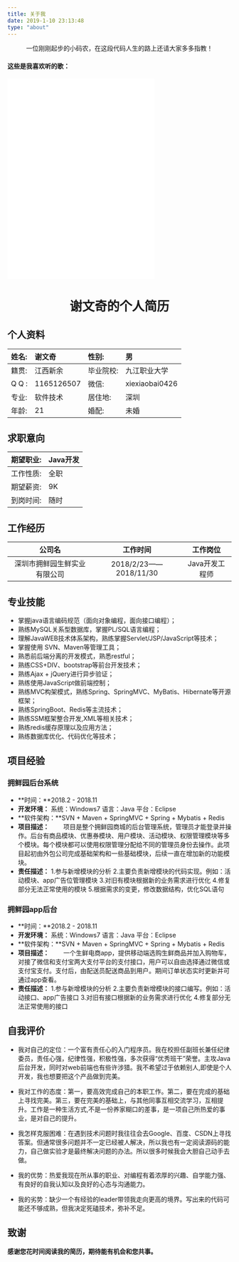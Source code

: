 ```yaml
---
title: 关于我
date: 2019-1-10 23:13:48
type: "about"
---
```

<center>一位刚刚起步的小码农，在这段代码人生的路上还请大家多多指教！</center>

#### 这些是我喜欢听的歌：

<iframe frameborder="no" border="0" marginwidth="0" marginheight="0" width=330 height=450 src="//music.163.com/outchain/player?type=0&id=725223287&auto=1&height=430"></iframe>

<center><h1>谢文奇的个人简历</h1></center>

## 个人资料
|姓名:|谢文奇|性别:|男|
|:-|:-|:-|:-|
|籍贯:|江西新余|毕业院校:|九江职业大学|
|Q  Q :|1165126507|微信:|xiexiaobai0426|
|专业:|软件技术|居住地:|深圳|
|年龄:|21|婚配:|未婚|

## 求职意向
|期望职业:|Java开发|
|:-|:-|
|工作性质:|全职|
|期望薪资:|9K|
|到岗时间:|随时|

## 工作经历
|公司名|工作时间|工作岗位|
|:-:|:-:|:-:|
|深圳市拥鲜园生鲜实业有限公司|2018/2/23——2018/11/30|Java开发工程师|

## 专业技能
* 掌握java语言编码规范（面向对象编程，面向接口编程）；
* 熟练MySQL关系型数据库，掌握PL/SQL语言编程； 
* 理解JavaWEB技术体系架构，熟练掌握Servlet/JSP/JavaScript等技术；
* 掌握使用 SVN、Maven等管理工具；
* 熟悉前后端分离的开发模式，熟悉restful；
* 熟练CSS+DIV、bootstrap等前台开发技术；
* 熟练Ajax + jQuery进行异步验证；
* 熟练使用JavaScript做前端控制；
* 熟练MVC构架模式，熟练Spring、SpringMVC、MyBatis、Hibernate等开源框架；
* 熟练SpringBoot、Redis等主流技术；
* 熟练SSM框架整合开发,XML等相关技术；
* 熟练redis缓存原理以及应用方法；
* 熟练数据库优化、代码优化等技术；

## 项目经验

### 拥鲜园后台系统
* **时间：**2018.2 - 2018.11
* **开发环境：**
系统：Windows7
语言：Java
平台：Eclipse
* **软件架构：**SVN + Maven + SpringMVC + Spring + Mybatis + Redis
* **项目描述：**
&emsp;&emsp;项目是整个拥鲜园商城的后台管理系统，管理员才能登录并操作。后台有商品模块、优惠券模块、用户模块、活动模块、权限管理模块等多个模块。每个模块都可以使用权限管理分配给不同的管理员身份去操作。此项目起初由外包公司完成基础架构和一些基础模块，后续一直在增加新的功能模块。
* **责任描述：**
1.参与新增模块的分析
2.主要负责新增模块的代码实现。例如：活动模块、app广告位管理模块
3.对旧有模块根据新的业务需求进行优化
4.修复部分无法正常使用的模块
5.根据需求的变更，修改数据结构，优化SQL语句

### 拥鲜园app后台
* **时间：**2018.2 - 2018.11
* **开发环境：**
系统：Windows7
语言：Java
平台：Eclipse
* **软件架构：**SVN + Maven + SpringMVC + Spring + Mybatis + Redis
* **项目描述：**
&emsp;&emsp;一个生鲜电商app，提供移动端选购生鲜商品并加入购物车，对接了微信和支付宝两大支付平台的支付接口，用户可以自由选择通过微信或支付宝支付。支付后，由配送员配送商品到用户。期间订单状态实时更新并可通过app查看。
* **责任描述：**
1.参与新增模块的分析
2.主要负责新增模块的接口编写。例如：活动接口、app广告接口
3.对旧有接口根据新的业务需求进行优化
4.修复部分无法正常使用的接口

## 自我评价
* 我对自己的定位：一个富有责任心的入门程序员。我在校担任副班长兼任纪律委员，责任心强，纪律性强，积极性强，多次获得“优秀班干”荣誉。主攻Java后台开发，同时对web前端也有些许涉猎。我不希望过于依赖别人,即使是个人开发，我也想要把这个产品做到完美。

* 我对工作的态度：第一，要高效完成自己的本职工作。第二，要在完成的基础上寻找完美。第三，要在完美的基础上，与其他同事互相交流学习，互相提升。工作是一种生活方式,不是一份养家糊口的差事，是一项自己所热爱的事业，是对自己的提升。

* 我怎样克服困难：在遇到技术问题时我往往会去Google、百度、CSDN上寻找答案。但通常很多问题并不一定已经被人解决，所以我也有一定阅读源码的能力，自己做实验才是最终解决问题的办法。所以很多时候我会大胆自己动手去做。

[^_^]: # (* 怎样保持自己的视野：我一直认为开发中视野极其重要,除了在CSDN，微信公众号上关注业界大牛。GitHub上也有star或者fork一些开源项目。我认为保持开阔视野才能找到更酷的解决方案，将自己的高度不断提高才能使自己不被淘汰。)

* 我的优势：热爱我现在所从事的职业、对编程有着浓厚的兴趣、自学能力强、有良好的自我认知以及良好的心态与沟通能力。

* 我的劣势：缺少一个有经验的leader带领我走向更高的境界。写出来的代码可能还不够成熟，但我决定死磕技术，弥补不足。

## 致谢
**感谢您花时间阅读我的简历，期待能有机会和您共事。**

